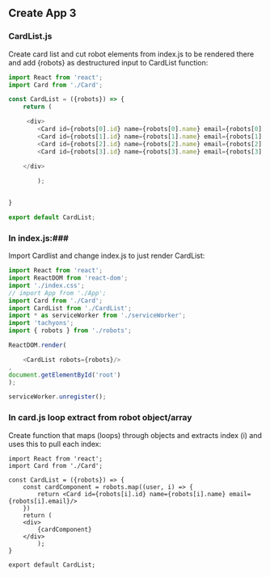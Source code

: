 ## Create App 3 ##

### CardList.js ###
Create card list and cut robot elements from index.js to be rendered there and add {robots} as destructured input to CardList function: 

```javascript
import React from 'react';
import Card from './Card';

const CardList = ({robots}) => {
	return (

	 <div>
	  	<Card id={robots[0].id} name={robots[0].name} email={robots[0].email}/>
	  	<Card id={robots[1].id} name={robots[1].name} email={robots[1].email}/>
	  	<Card id={robots[2].id} name={robots[2].name} email={robots[2].email}/>
	  	<Card id={robots[3].id} name={robots[3].name} email={robots[3].email}/>
	  	
	</div>

		);


}

export default CardList;
```
### In index.js:###

Import Cardlist and change index.js to just render CardList: 
```javascript
import React from 'react';
import ReactDOM from 'react-dom';
import './index.css';
// import App from './App';
import Card from './Card';
import CardList from './CardList';
import * as serviceWorker from './serviceWorker';
import 'tachyons';
import { robots } from './robots';

ReactDOM.render(

	<CardList robots={robots}/>
,
document.getElementById('root')
);

serviceWorker.unregister();

```
### In card.js loop extract from robot object/array ###

Create function that maps (loops) through objects and extracts index (i) and uses this to pull each index: 

```
import React from 'react';
import Card from './Card';

const CardList = ({robots}) => {
	const cardComponent = robots.map((user, i) => {
		return <Card id={robots[i].id} name={robots[i].name} email={robots[i].email}/>
	})
	return (
	<div> 
	  	{cardComponent}  	
	</div>
		);
}

export default CardList;
```
